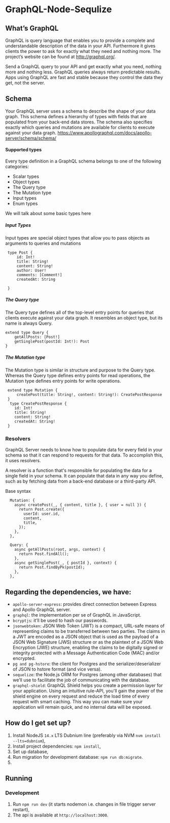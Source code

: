 
# GraphQL-Node-Sequlize

## What’s GraphQL
GraphQL is query language that enables you to provide a complete and understandable description of the data in your API. Furthermore it gives clients the power to ask for exactly what they need and nothing more. The project’s website can be found at http://graphql.org/.

Send a GraphQL query to your API and get exactly what you need, nothing more and nothing less. GraphQL queries always return predictable results. Apps using GraphQL are fast and stable because they control the data they get, not the server.
## Schema 
Your GraphQL server uses a schema to describe the shape of your data graph. This schema defines a hierarchy of types with fields that are populated from your back-end data stores. The schema also specifies exactly which queries and mutations are available for clients to execute against your data graph. https://www.apollographql.com/docs/apollo-server/schema/schema/

#### Supported types
Every type definition in a GraphQL schema belongs to one of the following categories:
- Scalar types
- Object types
- The Query type
- The Mutation type
- Input types
- Enum types

We will talk about some basic types here
##### Input Types
Input types are special object types that allow you to pass objects as arguments to queries and mutations 

```
 type Post {
     id: Int!
     title: String!
     content: String!
     author: User!
     comments: [Comment!]
     createdAt: String

 }
 ```
##### The Query type
The Query type defines all of the top-level entry points for queries that clients execute against your data graph. It resembles an object type, but its name is always Query.
```
extend type Query {
    getAllPosts: [Post!]
    getSinglePost(postId: Int!): Post
}
```
##### The Mutation type
The Mutation type is similar in structure and purpose to the Query type. Whereas the Query type defines entry points for read operations, the Mutation type defines entry points for write operations.
```
 extend type Mutation {
     createPost(title: String!, content: String!): CreatePostResponse
 }
  type CreatePostResponse {
    id: Int!
    title: String!
    content: String!
    createdAt: String!
 }
```

### Resolvers
GraphQL Server needs to know how to populate data for every field in your schema so that it can respond to requests for that data. To accomplish this, it uses resolvers.

A resolver is a function that's responsible for populating the data for a single field in your schema. It can populate that data in any way you define, such as by fetching data from a back-end database or a third-party API.

Base syntax
```
  Mutation: {
    async createPost(_, { content, title }, { user = null }) {
      return Post.create({
        userId: user.id,
        content,
        title,
      });
    },
  },

  Query: {
    async getAllPosts(root, args, context) {
      return Post.findAll();
    },
    async getSinglePost(_, { postId }, context) {
      return Post.findByPk(postId);
    },
  },
```
## Regarding the dependencies, we have:
- `apollo-server-express`: provides direct connection between Express and Apollo GraphQL server.
- `graphql`: the implementation per se of GraphQL in JavaScript.
- `bcryptjs`: it’ll be used to hash our passwords.
- `jsonwebtoken`: JSON Web Token (JWT) is a compact, URL-safe means of representing claims to be transferred between two parties.  The claims in a JWT  are encoded as a JSON object that is used as the payload of a JSON  Web Signature (JWS) structure or as the plaintext of a JSON Web Encryption (JWE) structure, enabling the claims to be digitally signed or integrity protected with a Message Authentication Code (MAC) and/or encrypted.
- `pg and pg-hstore`: the client for Postgres and the serializer/deserializer of JSON to hstore format (and vice versa).
- `sequelize`: the Node.js ORM for Postgres (among other databases) that we’ll use to facilitate the job of communicating with the database.
- `graphql-shield`: GraphQL Shield helps you create a permission layer for your application. Using an intuitive rule-API, you'll gain the power of the shield engine on every request and reduce the load time of every request with smart caching. This way you can make sure your application will remain quick, and no internal data will be exposed.

## How do I get set up?
1. Install NodeJS `14.x` LTS Dubnium line (preferably via NVM `nvm install --lts=dubnium`),
2. Install project dependencies: `npm install`,
3. Set up database,
4. Run migration for development database: `npm run db:migrate`.
5. 
## Running
### Development
1. Run `npm run dev` (it starts nodemon i.e. changes in file trigger server restart),
2. The api is available at `http://localhost:3000`.




